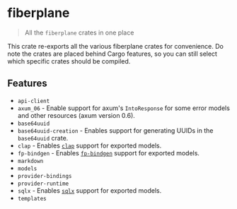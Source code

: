 <!-- The following is generated by cargo-rdme from lib.rs, and should not be modified manually-->
<!-- cargo-rdme start -->

# fiberplane

> All the `fiberplane` crates in one place

This crate re-exports all the various fiberplane crates for convenience. Do note
the crates are placed behind Cargo features, so you can still select which
specific crates should be compiled.

## Features

- `api-client`
- `axum_06` - Enable support for axum's `IntoResponse` for some error models and
  other resources (axum version 0.6).
- `base64uuid`
- `base64uuid-creation` - Enables support for generating UUIDs in the
  `base64uuid` crate.
- `clap` - Enables [`clap`](https://docs.rs/clap/latest/clap/) support for
  exported models.
- `fp-bindgen` - Enables
  [`fp-bindgen`](https://github.com/fiberplane/fp-bindgen) support for exported
  models.
- `markdown`
- `models`
- `provider-bindings`
- `provider-runtime`
- `sqlx` - Enables [`sqlx`](https://docs.rs/sqlx/latest/sqlx/) support for
  exported models.
- `templates`

<!-- cargo-rdme end -->
